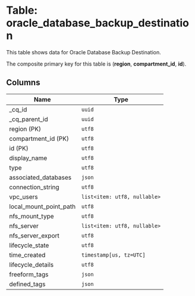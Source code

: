 # Table: oracle_database_backup_destination

This table shows data for Oracle Database Backup Destination.

The composite primary key for this table is (**region**, **compartment_id**, **id**).

## Columns

| Name          | Type          |
| ------------- | ------------- |
|_cq_id|`uuid`|
|_cq_parent_id|`uuid`|
|region (PK)|`utf8`|
|compartment_id (PK)|`utf8`|
|id (PK)|`utf8`|
|display_name|`utf8`|
|type|`utf8`|
|associated_databases|`json`|
|connection_string|`utf8`|
|vpc_users|`list<item: utf8, nullable>`|
|local_mount_point_path|`utf8`|
|nfs_mount_type|`utf8`|
|nfs_server|`list<item: utf8, nullable>`|
|nfs_server_export|`utf8`|
|lifecycle_state|`utf8`|
|time_created|`timestamp[us, tz=UTC]`|
|lifecycle_details|`utf8`|
|freeform_tags|`json`|
|defined_tags|`json`|
